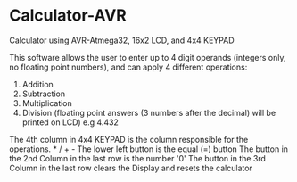 # Calculator-AVR
Calculator using AVR-Atmega32, 16x2 LCD, and 4x4 KEYPAD

This software allows the user to enter up to 4 digit operands (integers only, no floating point numbers), and can apply 4 different operations:

1. Addition
2. Subtraction
3. Multiplication
4. Division (floating point answers (3 numbers after the decimal) will be printed on LCD) e.g 4.432


The 4th column in 4x4 KEYPAD is the column responsible for the operations.  *
                                                                            /
                                                                            +
                                                                            -
The lower left button is the equal (=) button
The button in the 2nd Column in the last row is the number '0'
The button in the 3rd Column in the last row clears the Display and resets the calculator



